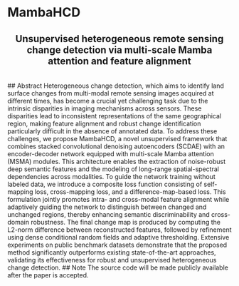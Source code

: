 # MambaHCD
<div align="center">
    <h2>
        Unsupervised heterogeneous remote sensing change detection via multi-scale Mamba attention and feature alignment
    </h2>
</div>
<br>
## Abstract
Heterogeneous change detection, which aims to identify land surface changes from multi-modal remote sensing images acquired at different times, has become a crucial yet challenging task due to the intrinsic disparities in imaging mechanisms across sensors. These disparities lead to inconsistent representations of the same geographical region, making feature alignment and robust change identification particularly difficult in the absence of annotated data. To address these challenges, we propose MambaHCD, a novel unsupervised framework that combines stacked convolutional denoising autoencoders (SCDAE) with an encoder-decoder network equipped with multi-scale Mamba attention (MSMA) modules. This architecture enables the extraction of noise-robust deep semantic features and the modeling of long-range spatial-spectral dependencies across modalities. To guide the network training without labeled data, we introduce a composite loss function consisting of self-mapping loss, cross-mapping loss, and a difference-map-based loss. This formulation jointly promotes intra- and cross-modal feature alignment while adaptively guiding the network to distinguish between changed and unchanged regions, thereby enhancing semantic discriminability and cross-domain robustness. The final change map is produced by computing the L2-norm difference between reconstructed features, followed by refinement using dense conditional random fields and adaptive thresholding. Extensive experiments on public benchmark datasets demonstrate that the proposed method significantly outperforms existing state-of-the-art approaches, validating its effectiveness for robust and unsupervised heterogeneous change detection.
## Note
The source code will be made publicly available after the paper is accepted.
